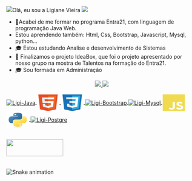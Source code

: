 <img height="30" src="https://cdn.discordapp.com/emojis/911888330893963264.gif?v=1">Olá, eu sou a Ligiane Vieira  <img height="30" src="https://cdn.discordapp.com/emojis/873978095210725396.gif?v=1">



- 🌱Acabei de me formar no programa Entra21, com linguagem de programação Java Web.
- Estou aprendendo também: Html, Css, Bootstrap, Javascript, Mysql, python...
- 🎓 Estou estudando Analise e desenvolvimento de Sistemas
- 👯 Finalizamos o projeto IdeaBox, que foi o projeto apresentado por nosso grupo na mostra de Talentos na formação do Entra21.
- 🎓 Sou formada em Administração 

<div align="center">
  <a href="https://github.com/ligianevieira">
  <img height="160em" src="https://github-readme-stats.vercel.app/api?username=ligianevieira&show_icons=true&theme=tokyonight&include_all_commits=true&count_private=true"/>
  <img height="160em" src="https://github-readme-stats.vercel.app/api/top-langs/?username=ligianevieira&layout=compact&langs_count=7&theme=tokyonight"/>
</div>
  <div style="display: inline_block"><br>
    <img align="center" alt="Ligi-Java" height="45" width="90" src="https://img.shields.io/badge/Java-ED8B00?style=for-the-badge&logo=java&logoColor=white">
   <img align="center" alt="Ligi-HTML" height="45" width="60" src="https://raw.githubusercontent.com/devicons/devicon/master/icons/html5/html5-original.svg">
  <img align="center" alt="Ligi-CSS" height="45" width="60" src="https://raw.githubusercontent.com/devicons/devicon/master/icons/css3/css3-original.svg">
    <img align="center" alt="Ligi-Bootstrap" height="45" width="150" src="https://img.shields.io/badge/Bootstrap-563D7C?style=for-the-badge&logo=bootstrap&logoColor=white">
     <img align="center" alt="Ligi-Mysql" height="45" width="150" src="https://img.shields.io/badge/MySQL-00000F?style=for-the-badge&logo=mysql&logoColor=white">
    <img align="center" alt="Ligi-Js" height="45" width="60" src="https://raw.githubusercontent.com/devicons/devicon/master/icons/javascript/javascript-plain.svg">
  <img align="center" alt="Ligi-Python" height="45" width="60" src="https://raw.githubusercontent.com/devicons/devicon/master/icons/python/python-original.svg">
   <img align="center" alt="Ligi-Postgre" height="45" width="150" src="https://img.shields.io/badge/PostgreSQL-316192?style=for-the-badge&logo=postgresql&logoColor=white">
</div>
  
  ##
  <div> 

  <a href="https://www.linkedin.com/in/ligiane-vieira-30a80681/" target="_blank"><img height="45" width="150" src="https://img.shields.io/badge/-LinkedIn-%230077B5?style=for-the-badge&logo=linkedin&logoColor=white" target="_blank"></a> 
 </div>
  
  ##
  
![Snake animation](https://github.com/ligianevieira/ligianevieira/blob/output/github-contribution-grid-snake.svg)
 
